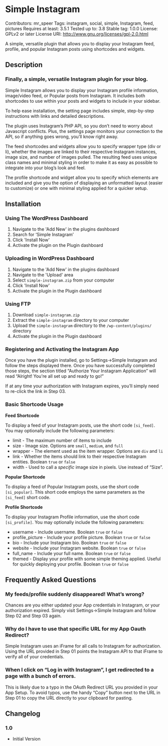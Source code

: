 # Simple Instagram #
Contributors: mr_speer
Tags: instagram, social, simple, Instagram, feed, pictures
Requires at least: 3.5.1
Tested up to: 3.8
Stable tag: 1.0.0
License: GPLv2 or later
License URI: http://www.gnu.org/licenses/gpl-2.0.html

A simple, versatile plugin that allows you to display your Instagram feed, profile, and popular Instagram posts using shortcodes and widgets. 

## Description

### Finally, a simple, versatile Instagram plugin for your blog. ###

Simple Instagram allows you to display your Instagram profile information, image/video feed, or Popular posts from Instagram. It includes both shortcodes to use within your posts and widgets to include in your sidebar. 

To help ease installation, the setting page includes simple, step-by-step instructions with links and detailed descriptions. 

The plugin uses Instagram’s PHP API, so you don’t need to worry about Javascript conflicts. Plus, the settings page monitors your connection to the API, so if anything goes wrong, you’ll know right away. 

The feed shortcodes and widgets allow you to specify wrapper type (div or li), whether the images are linked to their respective Instagram instances, image size, and number of images pulled. The resulting feed uses unique class names and minimal styling in order to make it as easy as possible to integrate into your blog’s look and feel.  

The profile shortcode and widget allow you to specify which elements are included and give you the option of displaying an unformatted layout (easier to customize) or one with minimal styling applied for a quicker setup.  


## Installation ##


### Using The WordPress Dashboard ###

1. Navigate to the 'Add New' in the plugins dashboard
2. Search for ‘Simple Instagram’
3. Click 'Install Now'
4. Activate the plugin on the Plugin dashboard

### Uploading in WordPress Dashboard ###

1. Navigate to the 'Add New' in the plugins dashboard
2. Navigate to the 'Upload' area
3. Select `simple-instagram.zip` from your computer
4. Click 'Install Now'
5. Activate the plugin in the Plugin dashboard

### Using FTP ###

1. Download `simple-instagram.zip`
2. Extract the `simple-instagram` directory to your computer
3. Upload the `simple-instagram` directory to the `/wp-content/plugins/` directory
4. Activate the plugin in the Plugin dashboard

### Registering and Activating the Instagram App ###

Once you have the plugin installed, go to Settings->Simple Instagram and follow the steps displayed there. Once you have successfully completed those steps, the section titled “Authorize Your Instagram Application” will read “Alright! You're all set up and ready to go!”

If at any time your authorization with Instagram expires, you’ll simply need to re-click the link in Step 03. 

### Basic Shortcode Usage ###

**Feed Shortcode**

To display a feed of your Instagram posts, use the short code `[si_feed]`. You may optionally include the following parameters:

* limit - The maximum number of items to include
* size - Image size. Options are `small`, `medium`, and `full`
* wrapper - The element used as the item wrapper. Options are `div` and `li`
* link - Whether the items should link to their respective Instagram entities. Boolean `true` or `false`
* width - Used to call a *specific* image size in pixels. Use instead of “Size”.

**Popular Shortcode**

To display a feed of Popular Instagram posts, use the short code `[si_popular]`. This short code employs the same parameters as the `[si_feed]` short code. 

**Profile Shortcode**

To display your Instagram Profile information, use the short code `[si_profile]`. You may optionally include the following parameters:

* username - Include username. Boolean `true` or `false`
* profile_picture - Include your profile picture. Boolean `true` or `false`
* bio - Include your Instagram bio. Boolean `true` or `false`
* website - Include your Instagram website. Boolean `true` or `false`
* full_name - Include your full name. Boolean `true` or `false`
* themed - Display your profile with some simple theming applied. Useful for quickly deploying your profile. Boolean `true` or `false`

## Frequently Asked Questions ##

### My feeds/profile suddenly disappeared! What’s wrong? ###

Chances are you either updated your App credentials in Instagram, or your authorization expired. Simply visit Settings->Simple Instagram and follow Step 02 and Step 03 again. 

### Why do I have to use that specific URL for my App Oauth Redirect? ###

Simple Instagram uses an iFrame for all calls to Instagram for authorization. Using the URL provided in Step 01 points the Instagram API to that iFrame to verify all of your credentials. 

### When I click on “Log in with Instagram”, I get redirected to a page with a bunch of errors. ###

This is likely due to a typo in the OAuth Redirect URL you provided in your App Setup. To avoid typos, use the handy “Copy” button next to the URL in Step 01 to copy the URL directly to your clipboard for pasting.  

## Changelog ##

### 1.0 ###
* Initial Version

